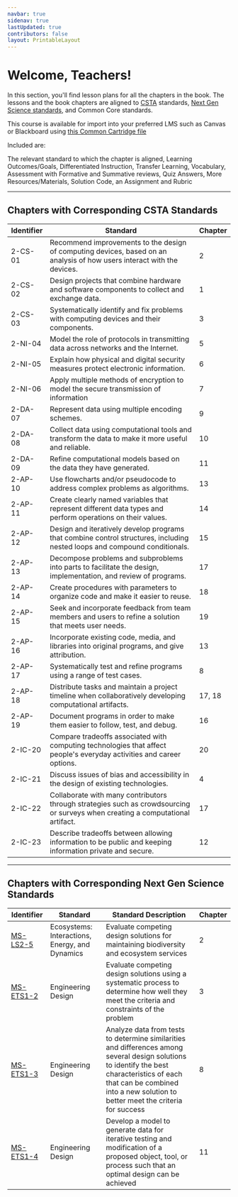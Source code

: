 ```yaml
---
navbar: true
sidenav: true
lastUpdated: true
contributors: false
layout: PrintableLayout
---
```


<div class="home">

<h1 class="page-inner-title">Welcome, Teachers!</h1>

In this section, you'll find lesson plans for all the chapters in the book. The lessons and the book chapters are aligned to [CSTA](https://csteachers.org/page/about-csta-s-k-12-nbsp-standards) standards, [Next Gen Science standards](https://www.nextgenscience.org/), and Common Core standards.

This course is available for import into your preferred LMS such as Canvas or Blackboard using <a href="./assets/cs4kids.imscc" target="_blank">this Common Cartridge file</a>

Included are:

The relevant standard to which the chapter is aligned, Learning Outcomes/Goals, Differentiated Instruction, Transfer Learning, Vocabulary, Assessment with Formative and Summative reviews, Quiz Answers, More Resources/Materials, Solution Code, an Assignment and Rubric

---

## Chapters with Corresponding CSTA Standards

Identifier | Standard | Chapter
---|---|---
2-CS-01 | Recommend improvements to the design of computing devices, based on an analysis of how users interact with the devices. | 2 
2-CS-02 | Design projects that combine hardware and software components to collect and exchange data. | 1 
2-CS-03 | Systematically identify and fix problems with computing devices and their components. | 3 
2-NI-04 | Model the role of protocols in transmitting data across networks and the Internet. | 5 
2-NI-05 | Explain how physical and digital security measures protect electronic information. | 6 
2-NI-06 | Apply multiple methods of encryption to model the secure transmission of information | 7 
2-DA-07 | Represent data using multiple encoding schemes. | 9 
2-DA-08 | Collect data using computational tools and transform the data to make it more useful and reliable. | 10 
2-DA-09 | Refine computational models based on the data they have generated. | 11 
2-AP-10 | Use flowcharts and/or pseudocode to address complex problems as algorithms. | 13 
2-AP-11 | Create clearly named variables that represent different data types and perform operations on their values. | 14 
2-AP-12 | Design and iteratively develop programs that combine control structures, including nested loops and compound conditionals. | 15 
2-AP-13 | Decompose problems and subproblems into parts to facilitate the design, implementation, and review of programs. | 17 
2-AP-14 | Create procedures with parameters to organize code and make it easier to reuse. | 18 
2-AP-15 | Seek and incorporate feedback from team members and users to refine a solution that meets user needs. | 19 
2-AP-16 | Incorporate existing code, media, and libraries into original programs, and give attribution. | 13 
2-AP-17 | Systematically test and refine programs using a range of test cases. | 8 
2-AP-18 | Distribute tasks and maintain a project timeline when collaboratively developing computational artifacts. | 17, 18 
2-AP-19 | Document programs in order to make them easier to follow, test, and debug. | 16 
2-IC-20 | Compare tradeoffs associated with computing technologies that affect people's everyday activities and career options. | 20 
2-IC-21 | Discuss issues of bias and accessibility in the design of existing technologies. | 4 
2-IC-22 | Collaborate with many contributors through strategies such as crowdsourcing or surveys when creating a computational artifact. | 17 
2-IC-23 | Describe tradeoffs between allowing information to be public and keeping information private and secure. | 12 

---

## Chapters with Corresponding Next Gen Science Standards

Identifier | Standard | Standard Description | Chapter
---|---|---|---|
[MS-LS2-5](https://www.nextgenscience.org/pe/ms-ls2-5-ecosystems-interactions-energy-and-dynamics) | Ecosystems: Interactions, Energy, and Dynamics | Evaluate competing design solutions for maintaining biodiversity and ecosystem services | 2
[MS-ETS1-2](https://www.nextgenscience.org/pe/ms-ets1-2-engineering-design) | Engineering Design | Evaluate competing design solutions using a systematic process to determine how well they meet the criteria and constraints of the problem | 3
[MS-ETS1-3](https://www.nextgenscience.org/pe/ms-ets1-3-engineering-design) | Engineering Design | Analyze data from tests to determine similarities and differences among several design solutions to identify the best characteristics of each that can be combined into a new solution to better meet the criteria for success | 8
[MS-ETS1-4](https://www.nextgenscience.org/pe/ms-ets1-4-engineering-design) | Engineering Design | Develop a model to generate data for iterative testing and modification of a proposed object, tool, or process such that an optimal design can be achieved | 11


</div>